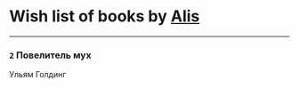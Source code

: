 # Wish list of books by [Alis](http://vk.com/id38760741)
---

### `2` Повелитель мух
Ульям Голдинг

